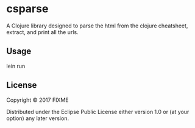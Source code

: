 # csparse

A Clojure library designed to 
parse the html from the clojure cheatsheet, extract, and print all the 
urls.

## Usage
lein run


## License

Copyright © 2017 FIXME

Distributed under the Eclipse Public License either version 1.0 or (at
your option) any later version.
